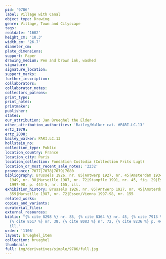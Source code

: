 ```yaml
---
pid: '9786'
label: Village with Canal
object_type: Drawing
genre: Village, Town and Cityscape
tags: 
realdate: '1602'
height_cm: '18.3'
width_cm: '26.7'
diameter_cm: 
plate_dimensions: 
support: Paper
drawing_medium: Pen and brown ink, washed
signature: 
signature_location: 
support_marks: 
further_inscription: 
collaborators: 
collaborator_notes: 
collectors_patrons: 
print_type: 
print_notes: 
printmaker: 
publisher: 
states: 
our_attribution: Jan Brueghel the Elder
other_attribution_authorities: 'Bailey/Walker cat. #PARI.LC.13'
ertz_1979: 
ertz_2008: 
bailey_walker: PARI.LC.13
hollstein_no: 
collection_type: Public
location_country: France
location_city: Paris
location_collection: Fondation Custodia (Collection Frits Lugt)
location_or_most_recent_sale_notes: '2232'
provenance: 7077|7078|7079|7080
bibliography: Brussels 1926, nr. 85|Antwerp 1927, nr. 45|Amsterdam 1934, nr. 359|Lugt
  1949, nr. 38|Marseille 1987, nr. 72|Stampfle 1991, nr. 45, fig. 29|Essen/Vienna
  1997-98, p. 444-5, nr. 155, ill.
exhibition_history: Brussels 1926, nr. 85|Antwerp 1927, nr. 45|Amsterdam 1934, nr.
  359|Marseille 1987, nr. 72|Essen/Vienna 1997-98, nr. 155
related_works: 
copies_and_variants: 
curatorial_files: 
external_resources: 
biblio: "{% cite 8298 %} nr. 85, {% cite 8364 %} nr. 45, {% cite 7913 %} nr. 395,
  {% cite 8517 %} nr. 38, {% cite 8083 %} nr. 72, {% cite 8236 %} p. 444-5, nr. 155,
  ill."
order: '1106'
layout: brueghel_item
collection: brueghel
thumbnail: 
full: img/derivatives/simple/9786/full.jpg
---
```


